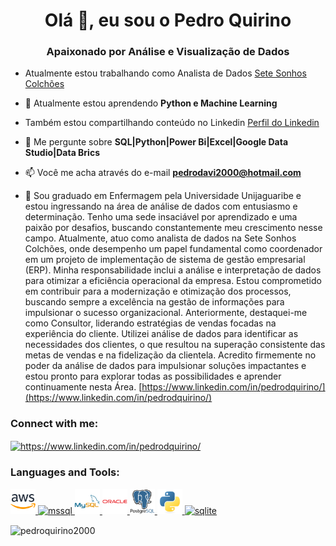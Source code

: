 <h1 align="center">Olá 👋, eu sou o Pedro Quirino</h1>
<h3 align="center">Apaixonado por Análise e Visualização de Dados</h3>

- Atualmente estou trabalhando como Analista de Dados [Sete Sonhos Colchões](https://www.setesonhoscolchoes.com.br/)

- 🌱 Atualmente estou aprendendo **Python e Machine Learning**

- Também estou compartilhando conteúdo no Linkedin [Perfil do Linkedin](https://www.linkedin.com/in/pedrodquirino/)

- 💬 Me pergunte sobre **SQL|Python|Power Bi|Excel|Google Data Studio|Data Brics**

- 📫 Você me acha através do e-mail **pedrodavi2000@hotmail.com**

- 📄 Sou graduado em Enfermagem pela Universidade Unijaguaribe e estou ingressando na área de análise de dados com entusiasmo e determinação. Tenho uma sede insaciável por aprendizado e uma paixão por desafios, buscando constantemente meu crescimento nesse campo. Atualmente, atuo como analista de dados na Sete Sonhos Colchões, onde desempenho um papel fundamental como coordenador em um projeto de implementação de sistema de gestão empresarial (ERP). Minha responsabilidade inclui a análise e interpretação de dados para otimizar a eficiência operacional da empresa. Estou comprometido em contribuir para a modernização e otimização dos processos, buscando sempre a excelência na gestão de informações para impulsionar o sucesso organizacional. Anteriormente, destaquei-me como Consultor, liderando estratégias de vendas focadas na experiência do cliente. Utilizei análise de dados para identificar as necessidades dos clientes, o que resultou na superação consistente das metas de vendas e na fidelização da clientela. Acredito firmemente no poder da análise de dados para impulsionar soluções impactantes e estou pronto para explorar todas as possibilidades e aprender continuamente nesta Área. [https://www.linkedin.com/in/pedrodquirino/](https://www.linkedin.com/in/pedrodquirino/)

<h3 align="left">Connect with me:</h3>
<p align="left">
<a href="https://linkedin.com/in/https://www.linkedin.com/in/pedrodquirino/" target="blank"><img align="center" src="https://raw.githubusercontent.com/rahuldkjain/github-profile-readme-generator/master/src/images/icons/Social/linked-in-alt.svg" alt="https://www.linkedin.com/in/pedrodquirino/" height="30" width="40" /></a>
</p>

<h3 align="left">Languages and Tools:</h3>
<p align="left"> <a href="https://aws.amazon.com" target="_blank" rel="noreferrer"> <img src="https://raw.githubusercontent.com/devicons/devicon/master/icons/amazonwebservices/amazonwebservices-original-wordmark.svg" alt="aws" width="40" height="40"/> </a> <a href="https://www.microsoft.com/en-us/sql-server" target="_blank" rel="noreferrer"> <img src="https://www.svgrepo.com/show/303229/microsoft-sql-server-logo.svg" alt="mssql" width="40" height="40"/> </a> <a href="https://www.mysql.com/" target="_blank" rel="noreferrer"> <img src="https://raw.githubusercontent.com/devicons/devicon/master/icons/mysql/mysql-original-wordmark.svg" alt="mysql" width="40" height="40"/> </a> <a href="https://www.oracle.com/" target="_blank" rel="noreferrer"> <img src="https://raw.githubusercontent.com/devicons/devicon/master/icons/oracle/oracle-original.svg" alt="oracle" width="40" height="40"/> </a> <a href="https://www.postgresql.org" target="_blank" rel="noreferrer"> <img src="https://raw.githubusercontent.com/devicons/devicon/master/icons/postgresql/postgresql-original-wordmark.svg" alt="postgresql" width="40" height="40"/> </a> <a href="https://www.python.org" target="_blank" rel="noreferrer"> <img src="https://raw.githubusercontent.com/devicons/devicon/master/icons/python/python-original.svg" alt="python" width="40" height="40"/> </a> <a href="https://www.sqlite.org/" target="_blank" rel="noreferrer"> <img src="https://www.vectorlogo.zone/logos/sqlite/sqlite-icon.svg" alt="sqlite" width="40" height="40"/> </a> </p>

<p><img align="center" src="https://github-readme-stats.vercel.app/api/top-langs?username=pedroquirino2000&show_icons=true&locale=en&layout=compact" alt="pedroquirino2000" /></p>



<!---
- 👋 Hi, I’m @PedroQuirino2000
- 👀 I’m interested in ...
- 🌱 I’m currently learning ...
- 💞️ I’m looking to collaborate on ...
- 📫 How to reach me ...
- 😄 Pronouns: ...
- ⚡ Fun fact: ...


PedroQuirino2000/PedroQuirino2000 is a ✨ special ✨ repository because its `README.md` (this file) appears on your GitHub profile.
You can click the Preview link to take a look at your changes.
--->
